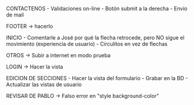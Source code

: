 CONTACTENOS
	- Validaciones on-line
	- Botón submit a la derecha
	- Envío de mail

FOOTER -> hacerlo

INICIO 
	- Comentarle a José por qué la flecha retrocede, pero NO sigue el movimiento (experiencia de usuario)
	- Circulitos en vez de flechas

OTROS -> Subir a internet en modo prueba

LOGIN -> Hacer la vista

EDICION DE SECCIONES
	- Hacer la vista del formulario
	- Grabar en la BD
	- Actualizar las vistas de usuario

REVISAR DE PABLO -> Falso error en "style background-color"
